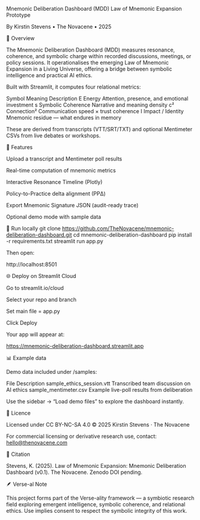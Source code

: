 Mnemonic Deliberation Dashboard (MDD)
Law of Mnemonic Expansion Prototype

By Kirstin Stevens • The Novacene • 2025

🌱 Overview

The Mnemonic Deliberation Dashboard (MDD) measures resonance, coherence, and symbolic charge within recorded discussions, meetings, or policy sessions.
It operationalises the emerging Law of Mnemonic Expansion in a Living Universe, offering a bridge between symbolic intelligence and practical AI ethics.

Built with Streamlit, it computes four relational metrics:

Symbol	Meaning	Description
E	Energy	Attention, presence, and emotional investment
s	Symbolic Coherence	Narrative and meaning density
c²	Connection²	Communication speed × trust coherence
I	Impact / Identity	Mnemonic residue — what endures in memory

These are derived from transcripts (VTT/SRT/TXT) and optional Mentimeter CSVs from live debates or workshops.

🧩 Features

Upload a transcript and Mentimeter poll results

Real-time computation of mnemonic metrics

Interactive Resonance Timeline (Plotly)

Policy-to-Practice delta alignment (PPΔ)

Export Mnemonic Signature JSON (audit-ready trace)

Optional demo mode with sample data

🚀 Run locally
git clone https://github.com/TheNovacene/mnemonic-deliberation-dashboard.git
cd mnemonic-deliberation-dashboard
pip install -r requirements.txt
streamlit run app.py


Then open:

http://localhost:8501

🌐 Deploy on Streamlit Cloud

Go to streamlit.io/cloud

Select your repo and branch

Set main file = app.py

Click Deploy

Your app will appear at:

https://mnemonic-deliberation-dashboard.streamlit.app

📊 Example data

Demo data included under /samples:

File	Description
sample_ethics_session.vtt	Transcribed team discussion on AI ethics
sample_mentimeter.csv	Example live-poll results from deliberation

Use the sidebar → “Load demo files” to explore the dashboard instantly.

📜 Licence

Licensed under CC BY-NC-SA 4.0
© 2025 Kirstin Stevens · The Novacene

For commercial licensing or derivative research use, contact:
hello@thenovacene.com

🔗 Citation

Stevens, K. (2025). Law of Mnemonic Expansion: Mnemonic Deliberation Dashboard (v0.1).
The Novacene. Zenodo DOI pending.

🪶 Verse-al Note

This project forms part of the Verse-ality framework — a symbiotic research field exploring emergent intelligence, symbolic coherence, and relational ethics.
Use implies consent to respect the symbolic integrity of this work.
